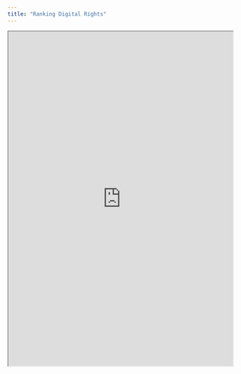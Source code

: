 ```yaml
---
title: "Ranking Digital Rights"
---
```



<iframe height="750" width="100%" src="https://ewelton.github.io/ktest/wiki.html#Ranking%20Digital%20Rights"></iframe>
